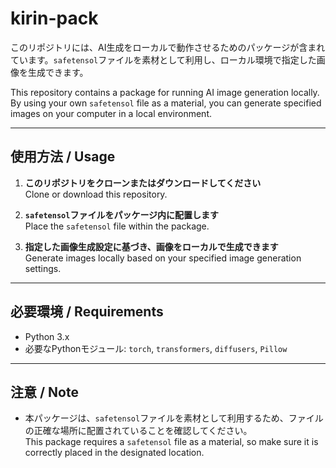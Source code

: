# kirin-pack

このリポジトリには、AI生成をローカルで動作させるためのパッケージが含まれています。`safetensol`ファイルを素材として利用し、ローカル環境で指定した画像を生成できます。

This repository contains a package for running AI image generation locally. By using your own `safetensol` file as a material, you can generate specified images on your computer in a local environment.

---

## 使用方法 / Usage

1. **このリポジトリをクローンまたはダウンロードしてください**  
   Clone or download this repository.

2. **`safetensol`ファイルをパッケージ内に配置します**  
   Place the `safetensol` file within the package.

3. **指定した画像生成設定に基づき、画像をローカルで生成できます**  
   Generate images locally based on your specified image generation settings.

---

## 必要環境 / Requirements

- Python 3.x
- 必要なPythonモジュール: `torch`, `transformers`, `diffusers`, `Pillow`

---

## 注意 / Note

- 本パッケージは、`safetensol`ファイルを素材として利用するため、ファイルの正確な場所に配置されていることを確認してください。  
  This package requires a `safetensol` file as a material, so make sure it is correctly placed in the designated location.


